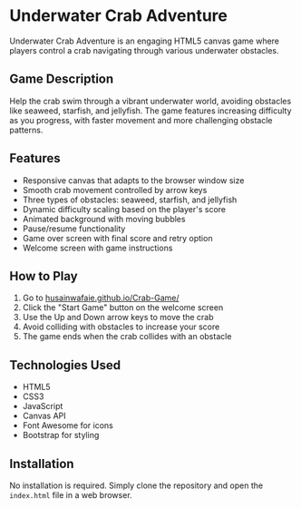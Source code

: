 # Underwater Crab Adventure

Underwater Crab Adventure is an engaging HTML5 canvas game where players control a crab navigating through various underwater obstacles.

## Game Description

Help the crab swim through a vibrant underwater world, avoiding obstacles like seaweed, starfish, and jellyfish. The game features increasing difficulty as you progress, with faster movement and more challenging obstacle patterns.

## Features

- Responsive canvas that adapts to the browser window size
- Smooth crab movement controlled by arrow keys
- Three types of obstacles: seaweed, starfish, and jellyfish
- Dynamic difficulty scaling based on the player's score
- Animated background with moving bubbles
- Pause/resume functionality
- Game over screen with final score and retry option
- Welcome screen with game instructions

## How to Play

1. Go to <a href="husainwafaie.github.io/Crab-Game/">husainwafaie.github.io/Crab-Game/</a>
2. Click the "Start Game" button on the welcome screen
3. Use the Up and Down arrow keys to move the crab
4. Avoid colliding with obstacles to increase your score
5. The game ends when the crab collides with an obstacle

## Technologies Used

- HTML5
- CSS3
- JavaScript
- Canvas API
- Font Awesome for icons
- Bootstrap for styling

## Installation

No installation is required. Simply clone the repository and open the `index.html` file in a web browser.

